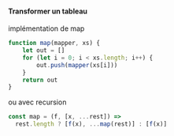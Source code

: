 ####  Transformer un tableau

implémentation de map

```js
function map(mapper, xs) {
	let out = []
	for (let i = 0; i < xs.length; i++) {
		out.push(mapper(xs[i]))
	}
	return out
}
```

ou avec recursion
```js
const map = (f, [x, ...rest]) =>
  rest.length ? [f(x), ...map(rest)] : [f(x)]
```
